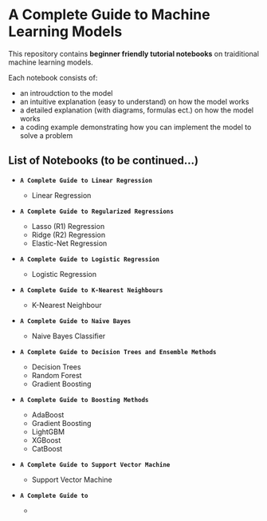 # A Complete Guide to Machine Learning Models

This repository contains **beginner friendly tutorial notebooks** on traiditional machine learning models. 

Each notebook consists of:

- an introudction to the model
- an intuitive explanation (easy to understand) on how the model works
- a detailed explanation (with diagrams, formulas ect.) on how the model works
- a coding example demonstrating how you can implement the model to solve a problem


## List of Notebooks (to be continued...)

- **`A Complete Guide to Linear Regression`**

  - Linear Regression

- **`A Complete Guide to Regularized Regressions`**

  - Lasso (R1) Regression
  - Ridge (R2) Regression
  - Elastic-Net Regression

- **`A Complete Guide to Logistic Regression`**

  - Logistic Regression

- **`A Complete Guide to K-Nearest Neighbours`**

  - K-Nearest Neighbour

- **`A Complete Guide to Naive Bayes`**

  - Naive Bayes Classifier

- **`A Complete Guide to Decision Trees and Ensemble Methods`**

  - Decision Trees
  - Random Forest
  - Gradient Boosting


- **`A Complete Guide to Boosting Methods`**

  - AdaBoost
  - Gradient Boosting
  - LightGBM
  - XGBoost
  - CatBoost

- **`A Complete Guide to Support Vector Machine`**

  - Support Vector Machine






- **`A Complete Guide to`**

  - 
